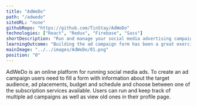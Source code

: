 ```yaml
---
title: "AdWeDo"
path: "/adwedo"
siteURL: "none"
githubRepo: "https://github.com/TinStay/AdWeDo"
technologies: ["React", "Redux", "Firebase", "Sass"]
shortDescription: "Run and manage your social media advertising campaigns."
learningOutcome: "Building the ad campaign form has been a great exercise for handling state and errors. In order to build a better user interaction, I made use of many React libraries and APIs and integrating them into my application often lead to issues in my code. Dealing with those problems has brought to light many holes in my knowledge and also helped me to get a deeper understanding of the components I was building."
mainImage: "../../images/AdWeDo/01.png"
position: "0"
---
```

AdWeDo is an online platform for running social media ads. To create an ad campaign users need to fill a form with information about the target audience, ad placements, budget and schedule and choose between one of the subscription services available. Users can run and keep track of multiple ad campaigns as well as view old ones in their profile page.